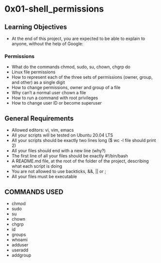 # **0x01-shell_permissions**

## Learning Objectives
+ At the end of this project, you are expected to be able to explain to anyone, without the help of Google:

### Permissions
+ What do the commands chmod, sudo, su, chown, chgrp do
+ Linux file permissions
+ How to represent each of the three sets of permissions (owner, group, and other) as a single digit
+ How to change permissions, owner and group of a file
+ Why can’t a normal user chown a file
+ How to run a command with root privileges
+ How to change user ID or become superuser

## General Requirements
+ Allowed editors: vi, vim, emacs
+ All your scripts will be tested on Ubuntu 20.04 LTS
+ All your scripts should be exactly two lines long ($ wc -l file should print 2)
+ All your files should end with a new line (why?)
+ The first line of all your files should be exactly #!/bin/bash
+ A README.md file, at the root of the folder of the project, describing what each script is doing
+ You are not allowed to use backticks, &&, || or ;
+ All your files must be executable


## **COMMANDS USED**
+ chmod
+ sudo
+ su
+ chown
+ chgrp
+ id
+ groups
+ whoami
+ adduser
+ useradd
+ addgroup

